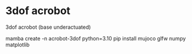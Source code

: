 # 3dof acrobot
3dof acrobot (base underactuated)

mamba create -n acrobot-3dof python=3.10
pip install mujoco glfw numpy matplotlib

